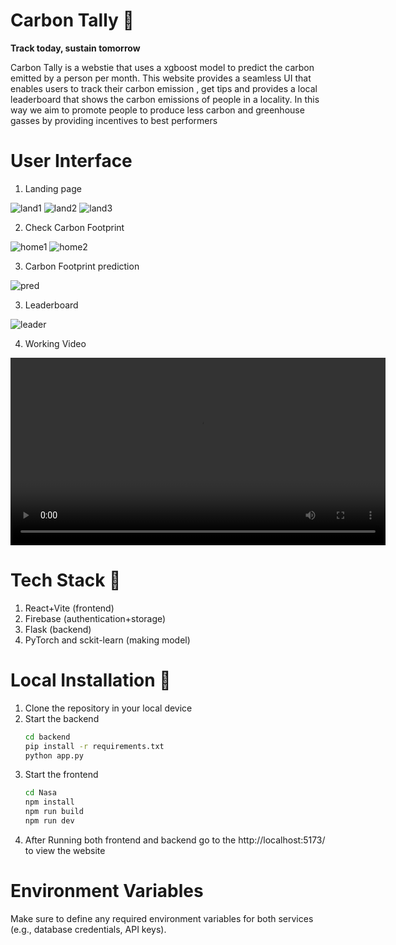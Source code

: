 # Carbon Tally 🌳
**Track today, sustain tomorrow**

Carbon Tally is a webstie that uses a xgboost model to predict the carbon emitted by a person per month. This website provides a seamless UI that enables users to track their carbon emission , get tips and provides a local leaderboard that shows the carbon emissions of people in a locality. In this way we aim to promote people to produce less carbon and greenhouse gasses by providing incentives to best performers

# User Interface

1. Landing page

![land1](Nasa/src//assets//Images/home1.png)
![land2](Nasa/src//assets//Images/home2.png)
![land3](Nasa/src//assets//Images/home3.png)

2. Check Carbon Footprint

![home1](Nasa/src//assets//Images/survey1.png)
![home2](Nasa/src//assets//Images/survey2.png)

3. Carbon Footprint prediction

![pred](Nasa/src//assets//Images/carbon.jpg)

3. Leaderboard

![leader](Nasa/src//assets//Images/table.png)

4. Working Video

<video width="600" controls>
  <source src="https://www.youtube.com/watch?v=Hp8RtDSDq0Q" type="video/mp4">
  Your browser does not support the video tag.
</video>

    
# Tech Stack 🚀

1. React+Vite (frontend)
2. Firebase (authentication+storage)
3. Flask (backend)
4. PyTorch and sckit-learn (making model)

# Local Installation 🤖

1. Clone the repository in your local device
2. Start the backend
    ```bash
    cd backend
    pip install -r requirements.txt
    python app.py
    ```
3. Start the frontend
    ```bash
    cd Nasa
    npm install
    npm run build
    npm run dev
    ```
4. After Running both frontend and backend go to the http://localhost:5173/ to view the website

# Environment Variables

Make sure to define any required environment variables for both services (e.g., database credentials, API keys).
